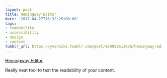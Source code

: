 ```yaml
---
layout: post
title: Hemingway Editor
date: '2017-04-27T16:32:25+00:00'
tags:
- readability
- accessibility
- design
- content
tumblr_url: https://yvonniks.tumblr.com/post/160059613976/hemingway-editor
---
```

[Hemingway Editor](http://www.hemingwayapp.com/)  

Really neat tool to test the readability of your content.&nbsp;
